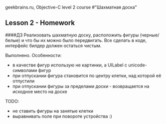 geekbrains.ru, Objective-C level 2 course
#"Шахматная доска"

## Lesson 2 - Homework
####ДЗ Реализовать шахматную доску, расположить фигуры (черные/белые) и что бы их можно было передвигать.  Все сделать в коде, интерфейс билдер должен остаться чистым.

Выполнено.
Особенности:
- в качестве фигур использую не картинки, а UILabel с unicode-символами фигур
- при отпускании фигура становится по центру клетки, над которой её отпустили
- при отпускании фигуры за пределами доски - возвращается на исходное место на доске

TODO: 
- не ставить фигуры на занятые клетки
- выравнивать поле при повороте устройства
:)
